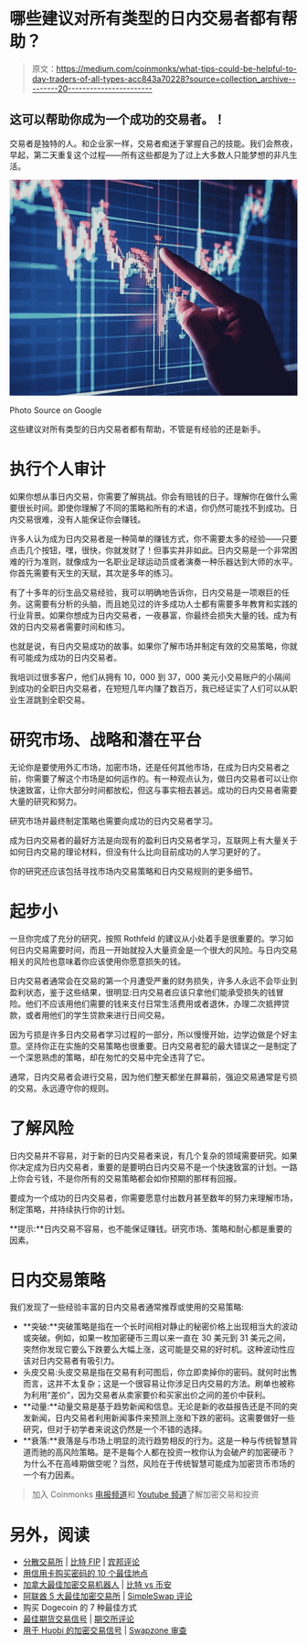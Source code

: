 # 哪些建议对所有类型的日内交易者都有帮助？

> 原文：<https://medium.com/coinmonks/what-tips-could-be-helpful-to-day-traders-of-all-types-acc843a70228?source=collection_archive---------20----------------------->

## 这可以帮助你成为一个成功的交易者。！

交易者是独特的人。和企业家一样，交易者痴迷于掌握自己的技能。我们会熬夜，早起，第二天重复这个过程——所有这些都是为了过上大多数人只能梦想的非凡生活。

![](img/3baa784db095fffafd23556c39ef3d62.png)

Photo Source on Google

这些建议对所有类型的日内交易者都有帮助，不管是有经验的还是新手。

# **执行个人审计**

如果你想从事日内交易，你需要了解挑战。你会有赔钱的日子。理解你在做什么需要很长时间。即使你理解了不同的策略和所有的术语，你仍然可能找不到成功。日内交易很难，没有人能保证你会赚钱。

许多人认为成为日内交易者是一种简单的赚钱方式，你不需要太多的经验——只要点击几个按钮，嘿，很快，你就发财了！但事实并非如此。日内交易是一个非常困难的行为准则，就像成为一名职业足球运动员或者演奏一种乐器达到大师的水平。你首先需要有天生的天赋，其次是多年的练习。

有了十多年的衍生品交易经验，我可以明确地告诉你，日内交易是一项艰巨的任务。这需要有分析的头脑，而且她见过的许多成功人士都有需要多年教育和实践的行业背景。如果你想成为日内交易者，一夜暴富，你最终会损失大量的钱。成为有效的日内交易者需要时间和练习。

也就是说，有日内交易成功的故事。如果你了解市场并制定有效的交易策略，你就有可能成为成功的日内交易者。

我培训过很多客户，他们从拥有 10，000 到 37，000 美元小交易账户的小隔间到成功的全职日内交易者，在短短几年内赚了数百万，我已经证实了人们可以从职业生涯跳到全职交易。

# **研究市场、战略和潜在平台**

无论你是要使用外汇市场，加密市场，还是任何其他市场，在成为日内交易者之前，你需要了解这个市场是如何运作的。有一种观点认为，做日内交易者可以让你快速致富，让你大部分时间都放松，但这与事实相去甚远。成功的日内交易者需要大量的研究和努力。

研究市场并最终制定策略也需要向成功的日内交易者学习。

成为日内交易者的最好方法是向现有的盈利日内交易者学习，互联网上有大量关于如何日内交易的理论材料，但没有什么比向目前成功的人学习更好的了。

你的研究还应该包括寻找市场内交易策略和日内交易规则的更多细节。

# **起步小**

一旦你完成了充分的研究，按照 Rothfeld 的建议从小处着手是很重要的。学习如何日内交易需要时间，而且一开始就投入大量资金是一个很大的风险。与日内交易相关的风险也意味着你应该使用你愿意损失的钱。

日内交易者通常会在交易的第一个月遭受严重的财务损失，许多人永远不会毕业到盈利状态，鉴于这些结果，很明显:日内交易者应该只拿他们能承受损失的钱冒险。他们不应该用他们需要的钱来支付日常生活费用或者退休，办理二次抵押贷款，或者用他们的学生贷款来进行日间交易。

因为亏损是许多日内交易者学习过程的一部分，所以慢慢开始，边学边做是个好主意。坚持你正在实施的交易策略也很重要。日内交易者犯的最大错误之一是制定了一个深思熟虑的策略，却在匆忙的交易中完全违背了它。

通常，日内交易者会进行交易，因为他们整天都坐在屏幕前，强迫交易通常是亏损的交易。永远遵守你的规则。

# **了解风险**

日内交易并不容易，对于新的日内交易者来说，有几个复杂的领域需要研究。如果你决定成为日内交易者，重要的是要明白日内交易不是一个快速致富的计划。一路上你会亏钱，不是你所有的交易策略都会如你预期的那样有回报。

要成为一个成功的日内交易者，你需要愿意付出数月甚至数年的努力来理解市场，制定策略，并持续执行你的计划。

**提示:**日内交易不容易，也不能保证赚钱。研究市场、策略和耐心都是重要的因素。

# **日内交易策略**

我们发现了一些经验丰富的日内交易者通常推荐或使用的交易策略:

*   **突破:**突破策略是指在一个长时间相对静止的秘密价格上出现相当大的波动或突破。例如，如果一枚加密硬币三周以来一直在 30 美元到 31 美元之间，突然你发现它要么下跌要么大幅上涨，这可能是交易的好时机。这种波动性应该对日内交易者有吸引力。
*   头皮交易:头皮交易是指在交易有利可图后，你立即卖掉你的密码。就何时出售而言，这并不太复杂；这是一个很容易让你涉足日内交易的方法。刷单也被称为利用“差价”，因为交易者从卖家要价和买家出价之间的差价中获利。
*   **动量:**动量交易是基于趋势新闻和信息。无论是新的收益报告还是不同的突发新闻，日内交易者利用新闻事件来预测上涨和下跌的密码。这需要做好一些研究，但对于初学者来说这仍然是一个不错的选择。
*   **衰落:**衰落是与市场上明显的流行趋势相反的行为。这是一种与传统智慧背道而驰的高风险策略。是不是每个人都在投资一枚你认为会破产的加密硬币？为什么不在高峰期做空呢？当然，风险在于传统智慧可能成为加密货币市场的一个有力因素。

> 加入 Coinmonks [电报频道](https://t.me/coincodecap)和 [Youtube 频道](https://www.youtube.com/c/coinmonks/videos)了解加密交易和投资

# 另外，阅读

*   [分散交易所](https://coincodecap.com/what-are-decentralized-exchanges) | [比特 FIP](https://coincodecap.com/bitbns-fip) | [宾邦评论](https://coincodecap.com/bingbon-review)
*   [用信用卡购买密码的 10 个最佳地点](https://coincodecap.com/buy-crypto-with-credit-card)
*   [加拿大最佳加密交易机器人](https://coincodecap.com/5-best-crypto-trading-bots-in-canada) | [比特 vs 币安](https://coincodecap.com/bybit-binance-moonxbt)
*   [阿联酋 5 大最佳加密交易所](https://coincodecap.com/best-crypto-exchanges-in-uae) | [SimpleSwap 评论](https://coincodecap.com/simpleswap-review)
*   购买 Dogecoin 的 7 种最佳方式
*   [最佳期货交易信号](https://coincodecap.com/futures-trading-signals) | [期交所评论](https://coincodecap.com/liquid-exchange-review)
*   [用于 Huobi 的加密交易信号](https://coincodecap.com/huobi-crypto-trading-signals) | [Swapzone 审查](/coinmonks/swapzone-review-crypto-exchange-data-aggregator-e0ad78e55ed7)